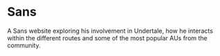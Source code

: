 # Sans
 A Sans website exploring his involvement in Undertale, how he interacts within the different routes and some of the most popular AUs from the community.